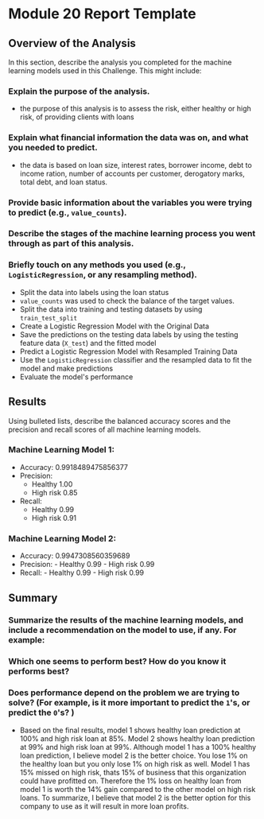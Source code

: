 # Module 20 Report Template

## Overview of the Analysis

In this section, describe the analysis you completed for the machine learning models used in this Challenge. This might include:

### Explain the purpose of the analysis.
 - the purpose of this analysis is to assess the risk, either healthy or high risk, of providing clients with loans

### Explain what financial information the data was on, and what you needed to predict.
 - the data is based on loan size, interest rates, borrower income, debt to income ration, number of accounts per customer, derogatory marks, total debt, and loan status.

### Provide basic information about the variables you were trying to predict (e.g., `value_counts`).
### Describe the stages of the machine learning process you went through as part of this analysis.
### Briefly touch on any methods you used (e.g., `LogisticRegression`, or any resampling method).
 - Split the data into labels using the loan status
 - `value_counts` was used to check the balance of the target values.
 - Split the data into training and testing datasets by using `train_test_split`
 - Create a Logistic Regression Model with the Original Data
 - Save the predictions on the testing data labels by using the testing feature data (`X_test`) and the fitted model
 - Predict a Logistic Regression Model with Resampled Training Data
 - Use the `LogisticRegression` classifier and the resampled data to fit the model and make predictions
 - Evaluate the model's performance

## Results

Using bulleted lists, describe the balanced accuracy scores and the precision and recall scores of all machine learning models.

### Machine Learning Model 1:
   - Accuracy: 0.9918489475856377
   - Precision: 
       - Healthy 1.00
       - High risk 0.85
   - Recall: 
       - Healthy 0.99
       - High risk 0.91

### Machine Learning Model 2:
   - Accuracy: 0.9947308560359689
   - Precision: 
    - Healthy 0.99
    - High risk 0.99
   - Recall: 
    - Healthy 0.99
    - High risk 0.99

## Summary

### Summarize the results of the machine learning models, and include a recommendation on the model to use, if any. For example:
### Which one seems to perform best? How do you know it performs best?
### Does performance depend on the problem we are trying to solve? (For example, is it more important to predict the `1`'s, or predict the `0`'s? )
 - Based on the final results, model 1 shows healthy loan prediction at 100% and high risk loan at 85%. Model 2 shows healthy loan prediction at 99% and high risk loan at 99%. Although model 1 has a 100% healthy loan prediction, I believe model 2 is the better choice. You lose 1% on the healthy loan but you only lose 1% on high risk as well. Model 1 has 15% missed on high risk, thats 15% of business that this organization could have profitted on. Therefore the 1% loss on healthy loan from model 1 is worth the 14% gain compared to the other model on high risk loans. To summarize, I believe that model 2 is the better option for this company to use as it will result in more loan profits.
